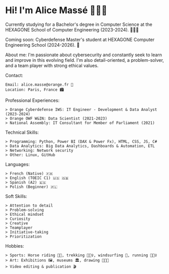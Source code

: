 # Hi! I'm Alice Massé 🙋🏼‍♀️

Currently studying for a Bachelor's degree in Computer Science at the HEXAGONE School of Computer Engineering (2023-2024). 👩🏼‍💻

Coming soon: Cyberdefense Master's student at HEXAGONE Computer Engineering School (2024-2026). 👾

About me: I'm passionate about cybersecurity and constantly seek to learn and improve in this evolving field. I'm also detail-oriented, a problem-solver, and a team player with strong ethical values.

Contact:

    Email: alice.masse@orange.fr 📧
    Location: Paris, France 🏙️

Professional Experiences:

    > Orange Cyberdefense IWS: IT Engineer - Development & Data Analyst (2023-2024)
    > Orange OWF W&IN: Data Scientist (2021-2023)
    > National Assembly: IT Consultant for Member of Parliament (2021)

Technical Skills:

    > Programming: Python, Power BI (DAX & Power Fx), HTML, CSS, JS, C#
    > Data Analytics: Big Data Analytics, Dashboards & Automation, ETL
    > Networking: Network security
    > Other: Linux, GitHub

Languages:
    
    > French (Native) 🇫🇷
    > English (TOEIC C1) 🇺🇸 🇬🇧
    > Spanish (A2) 🇪🇸
    > Polish (Beginner) 🇵🇱

Soft Skills:

    > Attention to detail
    > Problem-solving
    > Ethical mindset
    > Curiosity
    > Creative
    > Teamplayer
    > Initiative-taking
    > Prioritization

Hobbies:

    > Sports: Horse riding 🏇🏼, trekking 🚶🏼‍♀️, windsurfing 🌊, running 🏃🏼‍♀️
    > Art: Exhibitions 🖼️, museums 🏛️, drawing 👩🏼‍🎨
    > Video editing & publication 🎬




